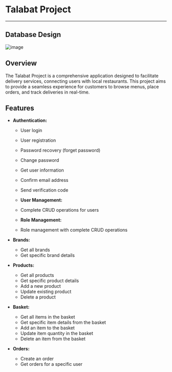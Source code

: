 # Talabat Project
---------------------------------
## Database Design
![image](https://github.com/user-attachments/assets/8f24a2c3-1ae0-4008-8186-391b1fa17ba7)

## Overview
The Talabat Project is a comprehensive application designed to facilitate delivery services, connecting users with local restaurants. This project aims to provide a seamless experience for customers to browse menus, place orders, and track deliveries in real-time.

## Features 
- **Authentication:**
  - User login
  - User registration
  - Password recovery (forget password)
  - Change password
  - Get user information
  - Confirm email address
  - Send verification code
 
  - **User Management:**
  - Complete CRUD operations for users

  - **Role Management:**
  - Role management with complete CRUD operations
    
- **Brands:**
  - Get all brands
  - Get specific brand details

- **Products:**
  - Get all products
  - Get specific product details
  - Add a new product
  - Update existing product
  - Delete a product

- **Basket:**
  - Get all items in the basket
  - Get specific item details from the basket
  - Add an item to the basket
  - Update item quantity in the basket
  - Delete an item from the basket


- **Orders:**
  - Create an order
  - Get orders for a specific user
